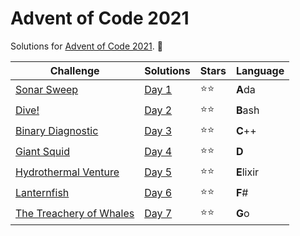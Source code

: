 # Advent of Code 2021

Solutions for [Advent of Code 2021](https://adventofcode.com/2021). 🎅

| Challenge                                                      | Solutions        | Stars | Language   |
|----------------------------------------------------------------|------------------|-------|------------|
| [Sonar Sweep](https://adventofcode.com/2021/day/1)             | [Day 1](Day%201) | ⭐⭐    | **A**da    |
| [Dive!](https://adventofcode.com/2021/day/2)                   | [Day 2](Day%202) | ⭐⭐    | **B**ash   |
| [Binary Diagnostic](https://adventofcode.com/2021/day/3)       | [Day 3](Day%203) | ⭐⭐    | **C**++    |
| [Giant Squid](https://adventofcode.com/2021/day/4)             | [Day 4](Day%204) | ⭐⭐    | **D**      |
| [Hydrothermal Venture](https://adventofcode.com/2021/day/5)    | [Day 5](Day%205) | ⭐⭐    | **E**lixir |
| [Lanternfish](https://adventofcode.com/2021/day/6)             | [Day 6](Day%206) | ⭐⭐    | **F**#     |
| [The Treachery of Whales](https://adventofcode.com/2021/day/7) | [Day 7](Day%207) | ⭐⭐    | **G**o     |
